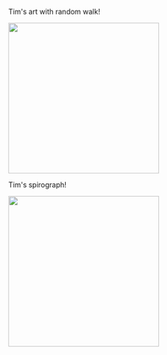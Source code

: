 Tim's art with random walk!

<img src="https://user-images.githubusercontent.com/108978486/183243161-a3f6523d-1358-443d-a0ae-d834054674b9.png" width="300">

Tim's spirograph!

<img src="https://user-images.githubusercontent.com/108978486/183258056-c22f6f52-b2d7-45e7-b226-c8fdb1f06044.png" width="300">
